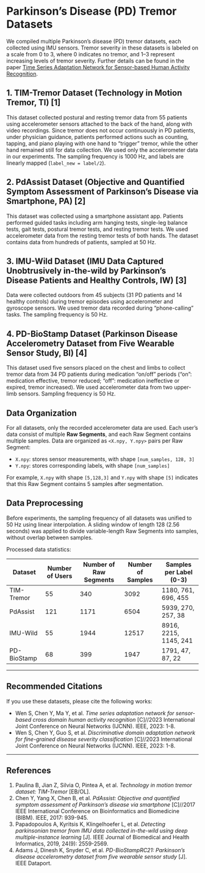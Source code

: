 # Parkinson’s Disease (PD) Tremor Datasets

We compiled multiple Parkinson’s disease (PD) tremor datasets, each collected using IMU sensors. Tremor severity in these datasets is labeled on a scale from 0 to 3, where 0 indicates no tremor, and 1–3 represent increasing levels of tremor severity. Further details can be found in the paper [Time Series Adaptation Network for Sensor-based Human Activity Recognition](#ref4).

## 1. TIM-Tremor Dataset (Technology in Motion Tremor, TI) [1]

This dataset collected postural and resting tremor data from 55 patients using accelerometer sensors attached to the back of the hand, along with video recordings. Since tremor does not occur continuously in PD patients, under physician guidance, patients performed actions such as counting, tapping, and piano playing with one hand to “trigger” tremor, while the other hand remained still for data collection. We used only the accelerometer data in our experiments. The sampling frequency is 1000 Hz, and labels are linearly mapped (`label_new = label/2`).

## 2. PdAssist Dataset (Objective and Quantified Symptom Assessment of Parkinson’s Disease via Smartphone, PA) [2]

This dataset was collected using a smartphone assistant app. Patients performed guided tasks including arm hanging tests, single-leg balance tests, gait tests, postural tremor tests, and resting tremor tests. We used accelerometer data from the resting tremor tests of both hands. The dataset contains data from hundreds of patients, sampled at 50 Hz.

## 3. IMU-Wild Dataset (IMU Data Captured Unobtrusively in-the-wild by Parkinson’s Disease Patients and Healthy Controls, IW) [3]

Data were collected outdoors from 45 subjects (31 PD patients and 14 healthy controls) during tremor episodes using accelerometer and gyroscope sensors. We used tremor data recorded during “phone-calling” tasks. The sampling frequency is 50 Hz.

## 4. PD-BioStamp Dataset (Parkinson Disease Accelerometry Dataset from Five Wearable Sensor Study, BI) [4]

This dataset used five sensors placed on the chest and limbs to collect tremor data from 34 PD patients during medication “on/off” periods (“on”: medication effective, tremor reduced; “off”: medication ineffective or expired, tremor increased). We used accelerometer data from two upper-limb sensors. Sampling frequency is 50 Hz.

## Data Organization

For all datasets, only the recorded accelerometer data are used. Each user’s data consist of multiple **Raw Segments**, and each Raw Segment contains multiple samples. Data are organized as `<X.npy, Y.npy>` pairs per Raw Segment:

- `X.npy`: stores sensor measurements, with shape `[num_samples, 128, 3]`  
- `Y.npy`: stores corresponding labels, with shape `[num_samples]`  

For example, `X.npy` with shape `[5,128,3]` and `Y.npy` with shape `[5]` indicates that this Raw Segment contains 5 samples after segmentation.

## Data Preprocessing

Before experiments, the sampling frequency of all datasets was unified to 50 Hz using linear interpolation. A sliding window of length 128 (2.56 seconds) was applied to divide variable-length Raw Segments into samples, without overlap between samples.

Processed data statistics:

| Dataset     | Number of Users | Number of Raw Segments | Number of Samples | Samples per Label (0-3) |
| ----------- | --------------- | ---------------------- | ----------------- | ----------------------- |
| TIM-Tremor  | 55              | 340                    | 3092              | 1180, 761, 696, 455     |
| PdAssist    | 121             | 1171                   | 6504              | 5939, 270, 257, 38      |
| IMU-Wild    | 55              | 1944                   | 12517             | 8916, 2215, 1145, 241   |
| PD-BioStamp | 68              | 399                    | 1947              | 1791, 47, 87, 22        |

---

## Recommended Citations

If you use these datasets, please cite the following works:

- Wen S, Chen Y, Ma Y, et al. *Time series adaptation network for sensor-based cross domain human activity recognition* [C]//2023 International Joint Conference on Neural Networks (IJCNN). IEEE, 2023: 1-8.  
- Wen S, Chen Y, Guo S, et al. *Discriminative domain adaptation network for fine-grained disease severity classification* [C]//2023 International Joint Conference on Neural Networks (IJCNN). IEEE, 2023: 1-8.

---

## References

1. Paulina B, Jian Z, Silvia O, Pintea A, et al. *Technology in motion tremor dataset: TIM-Tremor* [EB/OL].  
2. Chen Y, Yang X, Chen B, et al. *PdAssist: Objective and quantified symptom assessment of Parkinson’s disease via smartphone* [C]//2017 IEEE International Conference on Bioinformatics and Biomedicine (BIBM). IEEE, 2017: 939-945.  
3. Papadopoulos A, Kyritsis K, Klingelhoefer L, et al. *Detecting parkinsonian tremor from IMU data collected in-the-wild using deep multiple-instance learning* [J]. IEEE Journal of Biomedical and Health Informatics, 2019, 24(9): 2559-2569.  
4. Adams J, Dinesh K, Snyder C, et al. *PD-BioStampRC21: Parkinson’s disease accelerometry dataset from five wearable sensor study* [J]. IEEE Dataport.